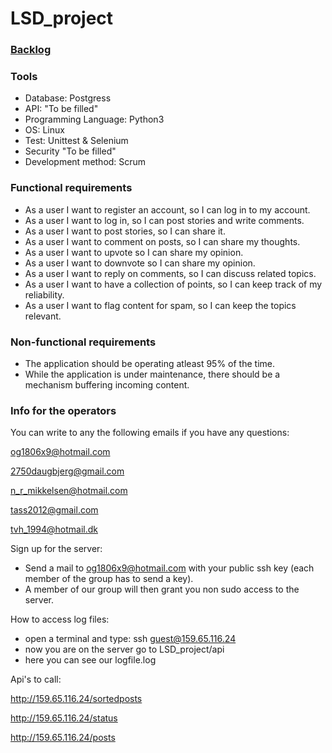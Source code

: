 # LSD_project

### [**Backlog**](https://github.com/Skiparin/LSD_project/projects/1)

### **Tools**
- Database: Postgress
- API: "To be filled" 
- Programming Language: Python3
- OS: Linux
- Test: Unittest & Selenium
- Security "To be filled"
- Development method: Scrum

### **Functional requirements**
- As a user I want to register an account, so I can log in to my account.
- As a user I want to log in, so I can post stories and write comments.
- As a user I want to post stories, so I can share it.
- As a user I want to comment on posts, so I can share my thoughts.
- As a user I want to upvote so I can share my opinion.
- As a user I want to downvote so I can share my opinion.
- As a user I want to reply on comments, so I can discuss related topics.
- As a user I want to have a collection of points, so I can keep track of my reliability.
- As a user I want to flag content for spam, so I can keep the topics relevant.

### **Non-functional requirements**
- The application should be operating atleast 95% of the time.
- While the application is under maintenance, there should be a mechanism buffering incoming content.

### **Info for the operators**
You can write to any the following emails if you have any questions:

og1806x9@hotmail.com

2750daugbjerg@gmail.com

n_r_mikkelsen@hotmail.com

tass2012@gmail.com

tvh_1994@hotmail.dk


Sign up for the server:
 - Send a mail to og1806x9@hotmail.com with your public ssh key (each member of the group has to send a key).
 - A member of our group will then grant you non sudo access to the server.

How to access log files:
 - open a terminal and type: ssh guest@159.65.116.24
 - now you are on the server go to LSD_project/api
 - here you can see our logfile.log
 
Api's to call:

http://159.65.116.24/sortedposts

http://159.65.116.24/status

http://159.65.116.24/posts
